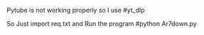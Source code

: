 Pytube is not working properly so I use #yt_dlp

So Just import req.txt and Run the program #python Ar7down.py
